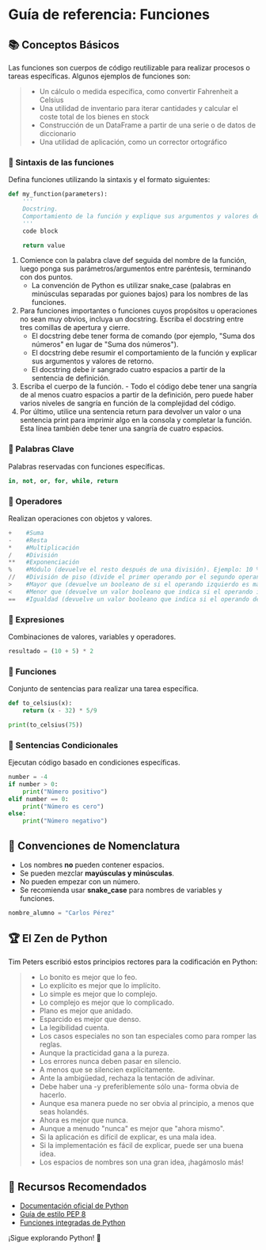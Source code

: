 # Guía de referencia: Funciones

## 📚 Conceptos Básicos
Las funciones son cuerpos de código reutilizable para realizar procesos o tareas específicas. Algunos ejemplos de funciones son:

> -  Un cálculo o medida específica, como convertir Fahrenheit a Celsius
> -  Una utilidad de inventario para iterar cantidades y calcular el coste total de los bienes en stock
> -  Construcción de un DataFrame a partir de una serie o de datos de diccionario
> -  Una utilidad de aplicación, como un corrector ortográfico



### 🔹 Sintaxis de las funciones 
Defina funciones utilizando la sintaxis y el formato siguientes:
```python
def my_function(parameters):
    '''
    Docstring.
    Comportamiento de la función y explique sus argumentos y valores de retorno
    '''
    code block

    return value
```
1.	Comience con la palabra clave def seguida del nombre de la función, luego ponga sus parámetros/argumentos entre paréntesis, terminando con dos puntos.
      - La convención de Python es utilizar snake_case (palabras en minúsculas separadas por guiones bajos) para los nombres de las funciones.
2.	Para funciones importantes o funciones cuyos propósitos u operaciones no sean muy obvios, incluya un docstring. Escriba el docstring entre tres comillas de apertura y cierre.
       - El docstring debe tener forma de comando (por ejemplo, "Suma dos números" en lugar de "Suma dos números").
       - El docstring debe resumir el comportamiento de la función y explicar sus argumentos y valores de retorno.
       - El docstring debe ir sangrado cuatro espacios a partir de la sentencia de definición.
3. Escriba el cuerpo de la función.
       - Todo el código debe tener una sangría de al menos cuatro espacios a partir de la definición, pero puede haber varios niveles de sangría en función de la complejidad del código.
4.	Por último, utilice una sentencia return para devolver un valor o una sentencia print para imprimir algo en la consola y completar la función. Esta línea también debe tener una sangría de cuatro espacios.


### 🔹 Palabras Clave
Palabras reservadas con funciones específicas.
```python
in, not, or, for, while, return
```

### 🔹 Operadores
Realizan operaciones con objetos y valores.
```python
+    #Suma
-    #Resta
*    #Multiplicación
/    #División
**   #Exponenciación 
%    #Módulo (devuelve el resto después de una división). Ejemplo: 10 % 3 = 1
//   #División de piso (divide el primer operando por el segundo operando y redondea el resultado al entero más cercano. Ejemplo: 5 // 2 = 2
>    #Mayor que (devuelve un booleano de si el operando izquierdo es mayor que el operando derecho)
<    #Menor que (devuelve un valor booleano que indica si el operando izquierdo es menor que el operando derecho)
==   #Igualdad (devuelve un valor booleano que indica si el operando de la izquierda es igual al de la derecha)
```

### 🔹 Expresiones
Combinaciones de valores, variables y operadores.
```python
resultado = (10 + 5) * 2
```

### 🔹 Funciones
Conjunto de sentencias para realizar una tarea específica.
```python
def to_celsius(x):
    return (x - 32) * 5/9

print(to_celsius(75))
```

### 🔹 Sentencias Condicionales
Ejecutan código basado en condiciones específicas.
```python
number = -4
if number > 0:
    print("Número positivo")
elif number == 0:
    print("Número es cero")
else:
    print("Número negativo")
```

## 📝 Convenciones de Nomenclatura
- Los nombres **no** pueden contener espacios.
- Se pueden mezclar **mayúsculas y minúsculas**.
- No pueden empezar con un número.
- Se recomienda usar **snake_case** para nombres de variables y funciones.
```python
nombre_alumno = "Carlos Pérez"
```

## 🏆 El Zen de Python
Tim Peters escribió estos principios rectores para la codificación en Python:

> -  Lo bonito es mejor que lo feo.
> -  Lo explícito es mejor que lo implícito.
> -  Lo simple es mejor que lo complejo.
> -  Lo complejo es mejor que lo complicado.
> -  Plano es mejor que anidado.
> -  Esparcido es mejor que denso.
> -  La legibilidad cuenta.
> -  Los casos especiales no son tan especiales como para romper las reglas.
> -  Aunque la practicidad gana a la pureza.
> -  Los errores nunca deben pasar en silencio.
> -  A menos que se silencien explícitamente.
> -  Ante la ambigüedad, rechaza la tentación de adivinar.
> -  Debe haber una -y preferiblemente sólo una- forma obvia de hacerlo.
> -  Aunque esa manera puede no ser obvia al principio, a menos que seas holandés.
> -  Ahora es mejor que nunca.
> -  Aunque a menudo "nunca" es mejor que "ahora mismo".
> -  Si la aplicación es difícil de explicar, es una mala idea.
> -  Si la implementación es fácil de explicar, puede ser una buena idea.
> -  Los espacios de nombres son una gran idea, ¡hagámoslo más!

## 📖 Recursos Recomendados
- [Documentación oficial de Python](https://docs.python.org/3/)
- [Guía de estilo PEP 8](https://peps.python.org/pep-0008/)
- [Funciones integradas de Python](https://docs.python.org/3/library/functions.html)

¡Sigue explorando Python! 🚀
